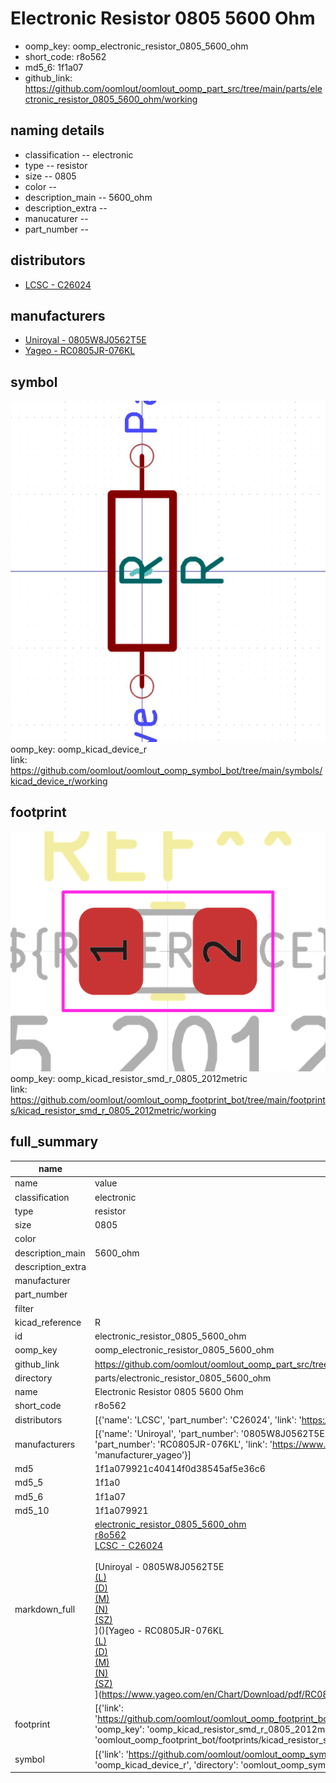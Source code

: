 # Electronic Resistor 0805 5600 Ohm

  
* oomp_key: oomp_electronic_resistor_0805_5600_ohm 
* short_code: r8o562
* md5_6: 1f1a07  
* github_link: https://github.com/oomlout/oomlout_oomp_part_src/tree/main/parts/electronic_resistor_0805_5600_ohm/working  
## naming details
* classification -- electronic
* type -- resistor
* size -- 0805
* color -- 
* description_main -- 5600_ohm
* description_extra -- 
* manucaturer -- 
* part_number -- 

## distributors
* [LCSC - C26024](https://lcsc.com/product-detail/C26024.html)  

## manufacturers
* [Uniroyal - 0805W8J0562T5E]()  
* [Yageo - RC0805JR-076KL](https://www.yageo.com/en/Chart/Download/pdf/RC0805JR-076KL)  

## symbol

![](symbol/0/working/working_600.png)  
oomp_key: oomp_kicad_device_r  
link: https://github.com/oomlout/oomlout_oomp_symbol_bot/tree/main/symbols/kicad_device_r/working  

## footprint

![](footprint/0/working/working_600.png)  
oomp_key: oomp_kicad_resistor_smd_r_0805_2012metric  
link: https://github.com/oomlout/oomlout_oomp_footprint_bot/tree/main/footprints/kicad_resistor_smd_r_0805_2012metric/working  

## full_summary
| name | value | 
| --- | --- | 
| name | value | 
| classification | electronic | 
| type | resistor | 
| size | 0805 | 
| color |  | 
| description_main | 5600_ohm | 
| description_extra |  | 
| manufacturer |  | 
| part_number |  | 
| filter |  | 
| kicad_reference | R | 
| id | electronic_resistor_0805_5600_ohm | 
| oomp_key | oomp_electronic_resistor_0805_5600_ohm | 
| github_link | https://github.com/oomlout/oomlout_oomp_part_src/tree/main/parts/electronic_resistor_0805_5600_ohm/working | 
| directory | parts/electronic_resistor_0805_5600_ohm | 
| name | Electronic Resistor 0805 5600 Ohm | 
| short_code | r8o562 | 
| distributors | [{'name': 'LCSC', 'part_number': 'C26024', 'link': 'https://lcsc.com/product-detail/C26024.html', 'id': 'distributor_lcsc'}] | 
| manufacturers | [{'name': 'Uniroyal', 'part_number': '0805W8J0562T5E', 'link': '', 'id': 'manufacturer_uniroyal'}, {'name': 'Yageo', 'part_number': 'RC0805JR-076KL', 'link': 'https://www.yageo.com/en/Chart/Download/pdf/RC0805JR-076KL', 'id': 'manufacturer_yageo'}] | 
| md5 | 1f1a079921c40414f0d38545af5e36c6 | 
| md5_5 | 1f1a0 | 
| md5_6 | 1f1a07 | 
| md5_10 | 1f1a079921 | 
| markdown_full | [electronic_resistor_0805_5600_ohm](https://github.com/oomlout/oomlout_oomp_part_src/tree/main/parts/electronic_resistor_0805_5600_ohm/working)<br>[r8o562](https://github.com/oomlout/oomlout_oomp_part_src/tree/main/parts/electronic_resistor_0805_5600_ohm/working)<br>[LCSC - C26024<br>](https://lcsc.com/product-detail/C26024.html)<br>[Uniroyal - 0805W8J0562T5E<br>[(L)<br>](https://www.lcsc.com/search?q=0805W8J0562T5E)[(D)<br>](https://www.digikey.com/en/products?,keywords=0805W8J0562T5E)[(M)<br>](https://www.mouser.com/Search/Refine?Keyword=0805W8J0562T5E)[(N)<br>](https://www.newark.com/search?st=0805W8J0562T5E)[(SZ)<br>](https://so.szlcsc.com/global.html?k=0805W8J0562T5E)]()[Yageo - RC0805JR-076KL<br>[(L)<br>](https://www.lcsc.com/search?q=RC0805JR-076KL)[(D)<br>](https://www.digikey.com/en/products?,keywords=RC0805JR-076KL)[(M)<br>](https://www.mouser.com/Search/Refine?Keyword=RC0805JR-076KL)[(N)<br>](https://www.newark.com/search?st=RC0805JR-076KL)[(SZ)<br>](https://so.szlcsc.com/global.html?k=RC0805JR-076KL)](https://www.yageo.com/en/Chart/Download/pdf/RC0805JR-076KL) | 
| footprint | [{'link': 'https://github.com/oomlout/oomlout_oomp_footprint_bot/tree/main/foootprntss/kicad_resistor_smd_r_0805_2012metric', 'oomp_key': 'oomp_kicad_resistor_smd_r_0805_2012metric', 'directory': 'oomlout_oomp_footprint_bot/footprints/kicad_resistor_smd_r_0805_2012metric//working/working.kicad_mod'}] | 
| symbol | [{'link': 'https://github.com/oomlout/oomlout_oomp_symbol_bot/tree/main/symbols/kicad_device_r', 'oomp_key': 'oomp_kicad_device_r', 'directory': 'oomlout_oomp_symbol_bot/symbols/kicad_device_r//working/working.kicad_sym'}] | 
